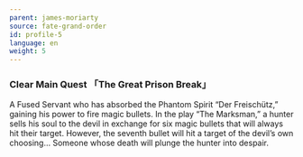 ```yaml
---
parent: james-moriarty
source: fate-grand-order
id: profile-5
language: en
weight: 5
---
```


### Clear Main Quest 「The Great Prison Break」

A Fused Servant who has absorbed the Phantom Spirit “Der Freischütz,” gaining his power to fire magic bullets.
In the play “The Marksman,” a hunter sells his soul to the devil in exchange for six magic bullets that will always hit their target.
However, the seventh bullet will hit a target of the devil’s own choosing… Someone whose death will plunge the hunter into despair.
